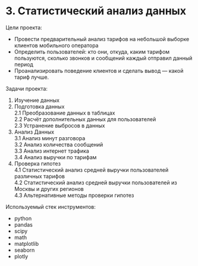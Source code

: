 # 3. Статистический анализ данных

Цели проекта:  

- Провести предварительный анализ тарифов на небольшой выборке клиентов мобильного оператора
- Определить пользователей: кто они, откуда, каким тарифом пользуются, сколько звонков и сообщений каждый отправил данный период
- Проанализировать поведение клиентов и сделать вывод — какой тариф лучше.

Задачи проекта:

1. Изучение данных  
2. Подготовка данных  
  2.1 Преобразование данных в таблицах  
  2.2 Расчёт дополнительных данных для пользователей  
  2.3 Устранение выбросов в данных  
3. Анализ Данных  
  3.1 Анализ минут разговора  
  3.2 Анализ количества сообщений  
  3.3 Анализ интернет трафика  
  3.4 Анализ выручки по тарифам  
4. Проверка гипотез  
  4.1 Статистический анализ средней выручки пользователей различных тарифов  
  4.2 Статистический анализ средней выручки пользователей из Москвы и других регионов  
  4.3 Альтернативные методы проверки гипотез  

Используемый стек инструментов:

- python
- pandas
- scipy
- math
- matplotlib
- seaborn
- plotly
